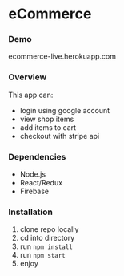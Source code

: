 # eCommerce

### Demo
ecommerce-live.herokuapp.com

### Overview
This app can:
* login using google account
* view shop items
* add items to cart
* checkout with stripe api

### Dependencies
* Node.js
* React/Redux
* Firebase

### Installation
1. clone repo locally
1. cd into directory
1. run `npm install`
1. run `npm start`
1. enjoy